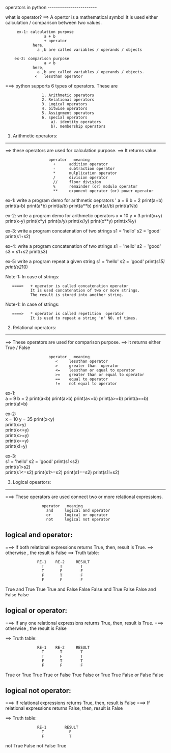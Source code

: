 operators in python
                    ------------------------

what is operator?
==> A opertor is a mathematical symbol
   It is used either calculation  / comparison between two values.

 
         ex-1: calculation purpose
                     a + b
                     + operator
                here,
                  a ,b are called variables / operands / objects

        ex-2: comparison purpose
                     a < b
                here,
                  a ,b are called variables / operands / objects.
                 <   lessthan operator


===> python supports 6 types of operators. These are


                    1. Arithmetic operators
                    2. Relational operators
                    3. Logical operators
                    4. bitwise operators
                    5. Assignment operators
                    6. special operators
                        a). identity operators
                        b). membership operators





1. Arithmetic operators:
--------------------------
==> these operators are used for calculation purpose.
==> It returns value.


                       operator   meaning
                         +      addition operator
                         -      subtraction operator
                         *      mulplication operator
                         /      division operator
                         //     floor division
                         %      remainder (or) modulo operator
                         **     exponent operator (or) power operator

ex-1: write a program demo for arithmetic oeprators  ' 
a = 9
b = 2
print(a+b)
print(a-b)
print(a*b)
print(a/b)
print(a**b)
print(a//b)
print(a%b)


ex-2: write a program demo for arithmetic operators
x = 10
y = 3
print(x+y)
print(x-y)
print(x*y)
print(x/y)
print(x//y)
print(x**y)
print(x%y) 

ex-3:  write a program concatenation of two strings
s1 = 'hello'
s2 = 'good'
print(s1+s2)    
 
ex-4:   write a program concatenation of two strings
s1 = 'hello'
s2 = 'good'
s3 = s1+s2
print(s3)    
  

ex-5:   write a program repeat a given string
s1 = 'hello'
s2 = 'good' 
print(s1*5)    
print(s2*10)

 

 
 Note-1:
     In case of strings:

       ====>   + operator is called concatenation operator
               It is used concatenation of two or more strings.
               The result is stored into another string.


  Note-1:
     In case of strings:

       ====>   * operator is called repetition  operator
               It is used to repeat a string 'n' NO. of times.
 
2. Relational operators:
--------------------------
==> These operators are used for comparison purpose.
==> It returns either True / False


                       operator   meaning
                          <     lessthan operator
                          >     greater than  operator
                          <=    lessthan or equal to operator
                          >=    greater than or equal to operator
                          ==    equal to operator
                          !=    not equal to operator

ex-1:  
a = 9
b = 2
print(a<b)
print(a>b)
print(a<=b)
print(a>=b)
print(a==b)     
print(a!=b)



ex-2:  
x = 10
y = 35
print(x<y)   
print(x>y)    
print(x<=y)  
print(x>=y)  
print(x==y)   
print(x!=y)   


ex-3:  
s1 = 'hello'
s2 = 'good'
print(s1<s2)    
print(s1>s2)   
print(s1<=s2)
print(s1>=s2)
print(s1==s2)
print(s1!=s2)
 

 

3. Logical opeartors:
---------------------------
===> These operators are used connect two or more relational expressions.

                    operator   meaning
                      and     logical and operator
                      or      logical or operator
                      not     logical not operator


logical and operator:
------------------------
===> If both relational expressions returns True, then,
     result is True.
==> otherwise , the result is False
==> Truth table:

                  RE-1    RE-2     RESULT
                    T       T        T
                    T       F        F
                    F       T        F
                    F       F        F

True and True
True
True and  False
False
False and  True
False
False and False
False
 


logical or operator:
------------------------
===> If any one relational expressions returns True, then,
     result is True.
===> otherwise , the result is False

==> Truth table:

                  RE-1    RE-2     RESULT
                    T       T        T
                    T       F        T
                    F       T        T
                    F       F        F
 

True or True
True
True or False
True
False or True
True
False or False
False



logical not operator:
------------------------
===> If   relational expressions returns True, then, result is False
===> If   relational expressions returns False, then,  result is False

==> Truth table:

                  RE-1        RESULT
                    T           F
                    F           T
                  
not True
False
not False
True

